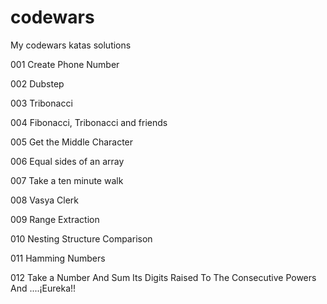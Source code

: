 # codewars
My codewars katas solutions

001 Create Phone Number

002 Dubstep

003 Tribonacci

004 Fibonacci, Tribonacci and friends

005 Get the Middle Character

006 Equal sides of an array

007 Take a ten minute walk

008 Vasya Clerk

009 Range Extraction

010 Nesting Structure Comparison

011 Hamming Numbers

012 Take a Number And Sum Its Digits Raised To The Consecutive Powers And ....¡Eureka!!
